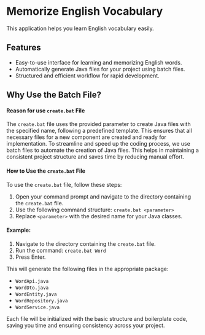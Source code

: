 # Memorize English Vocabulary

This application helps you learn English vocabulary easily.

## Features

- Easy-to-use interface for learning and memorizing English words.
- Automatically generate Java files for your project using batch files.
- Structured and efficient workflow for rapid development.

## Why Use the Batch File?

#### Reason for use `create.bat` File

The `create.bat` file uses the provided parameter to create Java files with the specified name, following a predefined template. This ensures that all necessary files for a new component are created and ready for implementation. To streamline and speed up the coding process, we use batch files to automate the creation of Java files. This helps in maintaining a consistent project structure and saves time by reducing manual effort.


#### How to Use the `create.bat` File


To use the `create.bat` file, follow these steps:

1. Open your command prompt and navigate to the directory containing the `create.bat` file.
2. Use the following command structure: `create.bat <parameter>`
3. Replace `<parameter>` with the desired name for your Java classes.

#### Example:

1. Navigate to the directory containing the `create.bat` file.
2. Run the command: `create.bat Word`
3. Press Enter.

This will generate the following files in the appropriate package:

- `WordApi.java`
- `WordDto.java`
- `WordEntity.java`
- `WordRepository.java`
- `WordService.java`

Each file will be initialized with the basic structure and boilerplate code, saving you time and ensuring consistency across your project.
